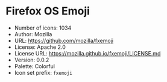 # Firefox OS Emoji

- Number of icons: 1034
- Author: Mozilla
- URL: https://github.com/mozilla/fxemoji
- License: Apache 2.0
- License URL: https://mozilla.github.io/fxemoji/LICENSE.md
- Version: 0.0.2
- Palette: Colorful
- Icon set prefix: `fxemoji`
